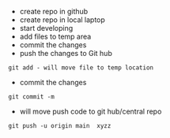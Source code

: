 * create repo in github 
* create repo in local laptop 
* start developing 
* add files to temp area
* commit the changes
* push the changes to Git hub
`````
git add - will move file to temp location 
``````
* commit  the changes  
``````
git commit -m 
```````
* will move push code to git hub/central repo
````
git push -u origin main  xyzz
``````

